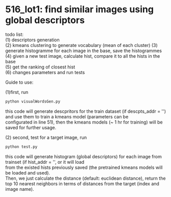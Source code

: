 # 516_lot1: find similar images using global descriptors
todo list:<br> 
(1) descriptors generation <br> 
(2) kmeans clustering to generate vocabulary (mean of each cluster) 
(3) generate histogramme for each image in the base, save the histogrammes <br> 
(4) given a new test image, calculate hist, compare it to all the hists in the base <br> 
(5) get the ranking of closest hist <br> 
(6) changes parameters and run tests <br>


Guide to use: <br>

  (1)first, run 
  ```python
  python visualWordsGen.py
  ```
  this code will generate descpritors for the train dataset (if descpts_addr = '') and use them to train a kmeans model (parameters can be <br>
  configurated in line 51), then the kmeans models (~ 1 hr for training) will be saved for further usage. <br>
   
  (2) second, test for a target image, run 
  ```python 
  python test.py
  ```
  this code will generate histogram (global descriptors) for each image from trainset (if hist_addr = '', or it will load <br> from the existed hists previously saved (the pretrained kmeans models will be loaded and used). <br>
  Then, we just calculate the distance (default: euclidean distance), return the top 10 nearest neighbors in terms of distances from the target (index and image name).
